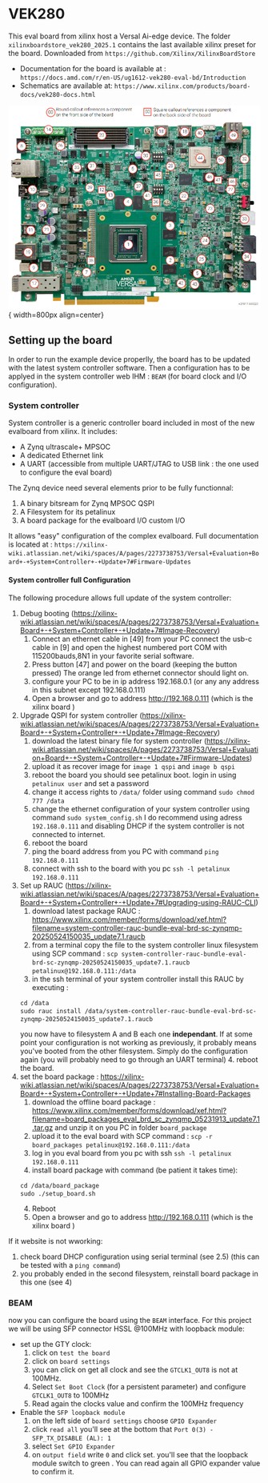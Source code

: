 # VEK280
This eval board from xilinx host a Versal Ai-edge device.
The folder `xilinxboardstore_vek280_2025.1` contains the last available xilinx preset for the board. Downloaded from `https://github.com/Xilinx/XilinxBoardStore`
- Documentation for the board is available at : `https://docs.amd.com/r/en-US/ug1612-vek280-eval-bd/Introduction`
- Schematics are available at: `https://www.xilinx.com/products/board-docs/vek280-docs.html`

![](./assets/srl1677610643156.png){ width=800px align=center}

## Setting up the board
In order to run the example device properlly, the board  has to be updated with the latest system controller software. Then a configuration has to be applyed in the system controller web IHM : `BEAM` (for board clock and I/O configuration).

### System controller
System controller is a generic controller board included  in most of the new evalboard from xilinx. It includes:
- A Zynq ultrascale+ MPSOC 
- A dedicated Ethernet link
- A UART (accessible from multiple UART/JTAG to USB link : the one used to configure the eval board)

The Zynq device need several elements prior to be fully functionnal:
1. A binary bitsream for Zynq MPSOC QSPI
2. A Filesystem for its petalinux
3. A board package for the evalboard I/O custom I/O

It allows "easy" configuration of the complex evalboard.
Full documentation is located at : `https://xilinx-wiki.atlassian.net/wiki/spaces/A/pages/2273738753/Versal+Evaluation+Board+-+System+Controller+-+Update+7#Firmware-Updates`

#### System controller full Configuration
The following procedure allows full update of the system controller:
1. Debug booting (https://xilinx-wiki.atlassian.net/wiki/spaces/A/pages/2273738753/Versal+Evaluation+Board+-+System+Controller+-+Update+7#Image-Recovery)
    1. Connect an ethernet cable in [49] from your PC
       connect the usb-c cable in [9] and open the highest numbered port COM with 115200bauds,8N1 in your favorite serial software.
    2. Press button [47] and power on the board (keeping the button pressed)
       The orange led from ethernet connector should light on.
    3. configure your PC to be in ip address 192.168.0.1 (or any any address in this subnet except 192.168.0.111)
    4. Open a browser and go to address http://192.168.0.111 (which is the xilinx board )
2. Upgrade QSPI for system controller (https://xilinx-wiki.atlassian.net/wiki/spaces/A/pages/2273738753/Versal+Evaluation+Board+-+System+Controller+-+Update+7#Image-Recovery)
    1. download the latest binary file for system controller (https://xilinx-wiki.atlassian.net/wiki/spaces/A/pages/2273738753/Versal+Evaluation+Board+-+System+Controller+-+Update+7#Firmware-Updates)
    2. upload it as recover image for `image 1 qspi` and `image b qspi` 
    3. reboot the board
       you should see petalinux boot.
       login in using `petalinux user` and set a password
    4. change it access rights to `/data/` folder using command `sudo chmod 777 /data`
    5. change the ethernet configuration of your system controller using command `sudo system_config.sh`
       I do recommend using adress `192.168.0.111` and disabling DHCP if the system controller is not connected to internet.
    6. reboot the board
    7. ping the board address from you PC with command `ping 192.168.0.111`
    8. connect with ssh to the board with you pc `ssh -l petalinux 192.168.0.111`
3. Set up RAUC (https://xilinx-wiki.atlassian.net/wiki/spaces/A/pages/2273738753/Versal+Evaluation+Board+-+System+Controller+-+Update+7#Upgrading-using-RAUC-CLI)
    1. download latest package RAUC : https://www.xilinx.com/member/forms/download/xef.html?filename=system-controller-rauc-bundle-eval-brd-sc-zynqmp-20250524150035_update7.1.raucb
    2. from a terminal copy the file to the system controller linux filesystem using SCP command : `scp system-controller-rauc-bundle-eval-brd-sc-zynqmp-20250524150035_update7.1.raucb petalinux@192.168.0.111:/data`
    3. in the ssh terminal of your system controller install this RAUC by executing :
    ``` 
    cd /data
    sudo rauc install /data/system-controller-rauc-bundle-eval-brd-sc-zynqmp-20250524150035_update7.1.raucb 
    ```
    you now have to filesystem A and B each one **independant**.
    If at some point your configuration is not working as previously, it probably means you've booted from the other filesystem. Simply do the configuration again (you will probably need to go through an UART terminal)
    4. reboot the board.
4. set the board package : https://xilinx-wiki.atlassian.net/wiki/spaces/A/pages/2273738753/Versal+Evaluation+Board+-+System+Controller+-+Update+7#Installing-Board-Packages
    1. download the offline board package : https://www.xilinx.com/member/forms/download/xef.html?filename=board_packages_eval_brd_sc_zynqmp_05231913_update7.1.tar.gz and unzip it on you PC in folder `board_package`
    2. upload it to the eval board with SCP command : `scp -r board_packages petalinux@192.168.0.111:/data`
    3. log in you eval board from you pc with ssh `ssh -l petalinux 192.168.0.111`
    4. install board package with command (be patient it takes time):
    ```
    cd /data/board_package
    sudo ./setup_board.sh 
    ```  
    4. Reboot
    5. Open a browser and go to address http://192.168.0.111 (which is the xilinx board )

If it website is not wworking:
1. check board DHCP configuration using serial terminal (see 2.5) (this can be tested with a `ping command`)
2. you probably ended in the second filesystem, reinstall board package in this one (see 4)  

### BEAM
now you can configure the board using the `BEAM` interface. For this project we will be using SFP connector HSSL @100MHz with loopback module:
- set up the GTY clock:
    1. click on `test the board`
    2. click on `board settings`
    3. you can click on get all clock and see the `GTCLK1_OUT8` is not at 100MHz.
    4. Select `Set Boot Clock` (for a persistent parameter) and configure `GTCLK1_OUT8` to 100MHz
    4. Read again the clocks value and confirm the 100MHz frequency
- Enable the `SFP loopback module`
    1. on the left side of `board settings` choose `GPIO Expander`
    2. click `read all` 
       you'll see at the bottom that `Port 0(3) - SFP_TX_DISABLE (AL): 1`	
    3. select `Set GPIO Expander` 
    4. on `output field` write `0` and click set.
       you'll see that the loopback module switch to green . You can read again all GPIO expander value to confirm it.